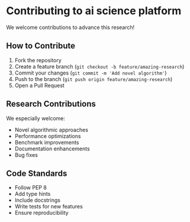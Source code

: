 # Contributing to ai science platform

We welcome contributions to advance this research! 

## How to Contribute

1. Fork the repository
2. Create a feature branch (`git checkout -b feature/amazing-research`)
3. Commit your changes (`git commit -m 'Add novel algorithm'`)
4. Push to the branch (`git push origin feature/amazing-research`)
5. Open a Pull Request

## Research Contributions

We especially welcome:
- Novel algorithmic approaches
- Performance optimizations
- Benchmark improvements
- Documentation enhancements
- Bug fixes

## Code Standards

- Follow PEP 8
- Add type hints
- Include docstrings
- Write tests for new features
- Ensure reproducibility
